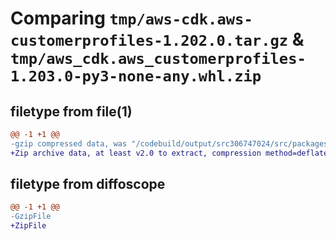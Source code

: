 # Comparing `tmp/aws-cdk.aws-customerprofiles-1.202.0.tar.gz` & `tmp/aws_cdk.aws_customerprofiles-1.203.0-py3-none-any.whl.zip`

## filetype from file(1)

```diff
@@ -1 +1 @@
-gzip compressed data, was "/codebuild/output/src306747024/src/packages/@aws-cdk/aws-customerprofiles/dist/python/aws-cdk.aws-customerprofiles-1.202.0.tar", last modified: Fri May 19 23:12:30 2023, max compression
+Zip archive data, at least v2.0 to extract, compression method=deflate
```

## filetype from diffoscope

```diff
@@ -1 +1 @@
-GzipFile
+ZipFile
```

